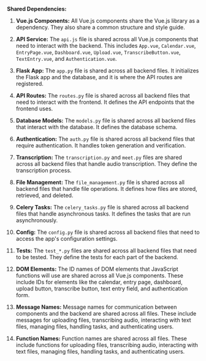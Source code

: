 **Shared Dependencies:**

1. **Vue.js Components:** All Vue.js components share the Vue.js library as a dependency. They also share a common structure and style guide.

2. **API Service:** The `api.js` file is shared across all Vue.js components that need to interact with the backend. This includes `App.vue`, `Calendar.vue`, `EntryPage.vue`, `Dashboard.vue`, `Upload.vue`, `TranscribeButton.vue`, `TextEntry.vue`, and `Authentication.vue`.

3. **Flask App:** The `app.py` file is shared across all backend files. It initializes the Flask app and the database, and it is where the API routes are registered.

4. **API Routes:** The `routes.py` file is shared across all backend files that need to interact with the frontend. It defines the API endpoints that the frontend uses.

5. **Database Models:** The `models.py` file is shared across all backend files that interact with the database. It defines the database schema.

6. **Authentication:** The `auth.py` file is shared across all backend files that require authentication. It handles token generation and verification.

7. **Transcription:** The `transcription.py` and `meet.py` files are shared across all backend files that handle audio transcription. They define the transcription process.

8. **File Management:** The `file_management.py` file is shared across all backend files that handle file operations. It defines how files are stored, retrieved, and deleted.

9. **Celery Tasks:** The `celery_tasks.py` file is shared across all backend files that handle asynchronous tasks. It defines the tasks that are run asynchronously.

10. **Config:** The `config.py` file is shared across all backend files that need to access the app's configuration settings.

11. **Tests:** The `test_*.py` files are shared across all backend files that need to be tested. They define the tests for each part of the backend.

12. **DOM Elements:** The ID names of DOM elements that JavaScript functions will use are shared across all Vue.js components. These include IDs for elements like the calendar, entry page, dashboard, upload button, transcribe button, text entry field, and authentication form.

13. **Message Names:** Message names for communication between components and the backend are shared across all files. These include messages for uploading files, transcribing audio, interacting with text files, managing files, handling tasks, and authenticating users.

14. **Function Names:** Function names are shared across all files. These include functions for uploading files, transcribing audio, interacting with text files, managing files, handling tasks, and authenticating users.